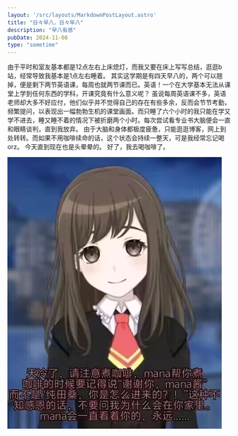 ```yaml
---
layout: '/src/layouts/MarkdownPostLayout.astro'
title: "日々早八，日々早八"  
description: "早八有感"  
pubDate: 2024-11-08   
type: "sometime"  
---
```

由于平时和室友基本都是12点左右上床熄灯，而我又要在床上写写总结，逛逛b站，经常导致我基本是1点左右睡着。
其实这学期是有四天早八的，两个可以翘掉，便是剩下两节英语课，每周也就两节课而已。英语！一个在大学基本无法从课堂上学到任何东西的学科，开课究竟有什么意义呢？
虽说每周英语课不多，英语老师却大多不好应付，他们似乎并不觉得自己的存在有些多余，反而会节节考勤，频繁提问，以表现出一幅勃勃生机的课堂画面。而只睡了六个小时的我只能在学又学不进去，睡又睡不着的情况下被折磨两个小时。每次尝试看专业书大脑便会一直和眼睛谈判，直到我放弃。
由于大脑和身体都极度疲惫，只能逛逛博客，网上到处转转。而如果不用咖啡续命的话，这个状态会持续一整天，可是我经常忘记喝orz。
今天直到现在也是头晕晕的。
好了，我去喝咖啡了。

![mana桑,love!.jpg|334](https://raw.githubusercontent.com/moiseak/blogimg/main/img/36824c408f8057bf010e3be67b3065b1.jpg)

